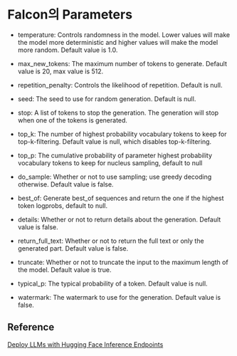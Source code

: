 # Falcon의 Parameters

- temperature: Controls randomness in the model. Lower values will make the model more deterministic and higher values will make the model more random. Default value is 1.0.

- max_new_tokens: The maximum number of tokens to generate. Default value is 20, max value is 512.

- repetition_penalty: Controls the likelihood of repetition. Default is null.

- seed: The seed to use for random generation. Default is null.

- stop: A list of tokens to stop the generation. The generation will stop when one of the tokens is generated.

- top_k: The number of highest probability vocabulary tokens to keep for top-k-filtering. Default value is null, which disables top-k-filtering.

- top_p: The cumulative probability of parameter highest probability vocabulary tokens to keep for nucleus sampling, default to null

- do_sample: Whether or not to use sampling; use greedy decoding otherwise. Default value is false.

- best_of: Generate best_of sequences and return the one if the highest token logprobs, default to null.

- details: Whether or not to return details about the generation. Default value is false.

- return_full_text: Whether or not to return the full text or only the generated part. Default value is false.

- truncate: Whether or not to truncate the input to the maximum length of the model. Default value is true.

- typical_p: The typical probability of a token. Default value is null.

- watermark: The watermark to use for the generation. Default value is false.

## Reference 

[Deploy LLMs with Hugging Face Inference Endpoints](https://www.philschmid.de/endpoints-llm)
